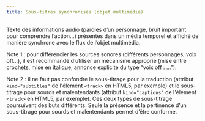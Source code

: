 ```yaml
---
title: Sous-titres synchronisés (objet multimédia)
---
```


Texte des informations audio (paroles d’un personnage, bruit important pour comprendre l’action…) présentes dans un média temporel et affiché de manière synchrone avec le flux de l’objet multimédia.

Note 1 : pour différencier les sources sonores (différents personnages, voix off…), il est recommandé d’utiliser un mécanisme approprié (mise entre crochets, mise en italique, annonce explicite du type “voix off : …”).

Note 2 : il ne faut pas confondre le sous-titrage pour la traduction (attribut `kind="subtitles"` de l'élément `<track>` en HTML5, par exemple) et le sous-titrage pour sourds et malentendants (attribut `kind="captions"` de l'élément `<track>` en HTML5, par exemple). Ces deux types de sous-titrage poursuivent des buts différents. Seule la présence et la pertinence d’un sous-titrage pour sourds et malentendants permet d’être conforme.
